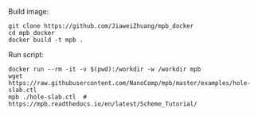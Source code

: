 Build image:

    git clone https://github.com/JiaweiZhuang/mpb_docker
    cd mpb_docker
    docker build -t mpb .

Run script:

    docker run --rm -it -v $(pwd):/workdir -w /workdir mpb
    wget https://raw.githubusercontent.com/NanoComp/mpb/master/examples/hole-slab.ctl
    mpb ./hole-slab.ctl  # https://mpb.readthedocs.io/en/latest/Scheme_Tutorial/
 